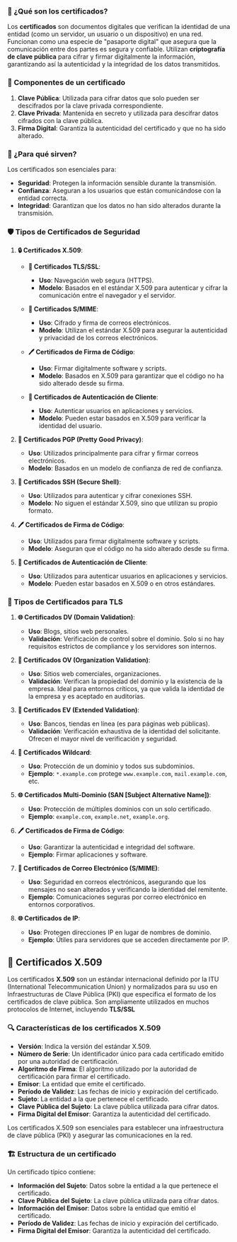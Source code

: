 
### 📜 ¿Qué son los certificados?
Los **certificados** son documentos digitales que verifican la identidad de una entidad (como un servidor, un usuario o un dispositivo) en una red. Funcionan como una especie de "pasaporte digital" que asegura que la comunicación entre dos partes es segura y confiable. Utilizan **criptografía de clave pública** para cifrar y firmar digitalmente la información, garantizando así la autenticidad y la integridad de los datos transmitidos.

### 🔑 Componentes de un certificado

1. **Clave Pública**: Utilizada para cifrar datos que solo pueden ser descifrados por la clave privada correspondiente.
2. **Clave Privada**: Mantenida en secreto y utilizada para descifrar datos cifrados con la clave pública.
3. **Firma Digital**: Garantiza la autenticidad del certificado y que no ha sido alterado.
 
### 🎯 ¿Para qué sirven?

Los certificados son esenciales para:
- **Seguridad**: Protegen la información sensible durante la transmisión.
- **Confianza**: Aseguran a los usuarios que están comunicándose con la entidad correcta.
- **Integridad**: Garantizan que los datos no han sido alterados durante la transmisión.



### 🛡️ Tipos de Certificados de Seguridad

1. **🔒 Certificados X.509**:

   - **🔐 Certificados TLS/SSL**:
     - **Uso**: Navegación web segura (HTTPS).
     - **Modelo**: Basados en el estándar X.509 para autenticar y cifrar la comunicación entre el navegador y el servidor.
	 
   - **📧 Certificados S/MIME**:
     - **Uso**: Cifrado y firma de correos electrónicos.
     - **Modelo**: Utilizan el estándar X.509 para asegurar la autenticidad y privacidad de los correos electrónicos.
	 
   - **🖊️ Certificados de Firma de Código**:
     - **Uso**: Firmar digitalmente software y scripts.
     - **Modelo**: Basados en X.509 para garantizar que el código no ha sido alterado desde su firma.
	 
   - **👤 Certificados de Autenticación de Cliente**:
     - **Uso**: Autenticar usuarios en aplicaciones y servicios.
     - **Modelo**: Pueden estar basados en X.509 para verificar la identidad del usuario.

2. **🔑 Certificados PGP (Pretty Good Privacy)**:
   - **Uso**: Utilizados principalmente para cifrar y firmar correos electrónicos.
   - **Modelo**: Basados en un modelo de confianza de red de confianza.

3. **🔐 Certificados SSH (Secure Shell)**:
   - **Uso**: Utilizados para autenticar y cifrar conexiones SSH.
   - **Modelo**: No siguen el estándar X.509, sino que utilizan su propio formato.

4. **🖊️ Certificados de Firma de Código**:
   - **Uso**: Utilizados para firmar digitalmente software y scripts.
   - **Modelo**: Aseguran que el código no ha sido alterado desde su firma.

5. **👤 Certificados de Autenticación de Cliente**:
   - **Uso**: Utilizados para autenticar usuarios en aplicaciones y servicios.
   - **Modelo**: Pueden estar basados en X.509 o en otros estándares.

### 🔐 Tipos de Certificados para TLS

1. **🌐 Certificados DV (Domain Validation)**:
   - **Uso**: Blogs, sitios web personales.
   - **Validación**: Verificación de control sobre el dominio. Solo si no hay requisitos estrictos de compliance y los servidores son internos.

2. **🏢 Certificados OV (Organization Validation)**:
   - **Uso**: Sitios web comerciales, organizaciones.
   - **Validación**: Verifican la propiedad del dominio y la existencia de la empresa. Ideal para entornos críticos, ya que valida la identidad de la empresa y es aceptado en auditorías.

3. **🏦 Certificados EV (Extended Validation)**:
   - **Uso**: Bancos, tiendas en línea (es para páginas web públicas).
   - **Validación**: Verificación exhaustiva de la identidad del solicitante. Ofrecen el mayor nivel de verificación y seguridad.

4. **🌟 Certificados Wildcard**:
   - **Uso**: Protección de un dominio y todos sus subdominios.
   - **Ejemplo**: `*.example.com` protege `www.example.com`, `mail.example.com`, etc.

5. **🌐 Certificados Multi-Dominio (SAN [Subject Alternative Name])**:
   - **Uso**: Protección de múltiples dominios con un solo certificado.
   - **Ejemplo**: `example.com`, `example.net`, `example.org`.

6. **🖊️ Certificados de Firma de Código**:
   - **Uso**: Garantizar la autenticidad e integridad del software.
   - **Ejemplo**: Firmar aplicaciones y software.

7. **📧 Certificados de Correo Electrónico (S/MIME)**:
   - **Uso**: Seguridad en correos electrónicos, asegurando que los mensajes no sean alterados y verificando la identidad del remitente.
   - **Ejemplo**: Comunicaciones seguras por correo electrónico en entornos corporativos.

8. **🌐 Certificados de IP**:
   - **Uso**: Protegen direcciones IP en lugar de nombres de dominio.
   - **Ejemplo**: Útiles para servidores que se acceden directamente por IP.

 
## 📜 Certificados X.509

Los certificados **X.509** son un estándar internacional definido por la ITU (International Telecommunication Union) y normalizados para su uso en Infraestructuras de Clave Pública (PKI) que especifica el formato de los certificados de clave pública. Son ampliamente utilizados en muchos protocolos de Internet, incluyendo **TLS/SSL** 

### 🔍 Características de los certificados X.509

- **Versión**: Indica la versión del estándar X.509.
- **Número de Serie**: Un identificador único para cada certificado emitido por una autoridad de certificación.
- **Algoritmo de Firma**: El algoritmo utilizado por la autoridad de certificación para firmar el certificado.
- **Emisor**: La entidad que emite el certificado.
- **Período de Validez**: Las fechas de inicio y expiración del certificado.
- **Sujeto**: La entidad a la que pertenece el certificado.
- **Clave Pública del Sujeto**: La clave pública utilizada para cifrar datos.
- **Firma Digital del Emisor**: Garantiza la autenticidad del certificado.

Los certificados X.509 son esenciales para establecer una infraestructura de clave pública (PKI) y asegurar las comunicaciones en la red.


### 🏗️ Estructura de un certificado

Un certificado típico contiene:
- **Información del Sujeto**: Datos sobre la entidad a la que pertenece el certificado.
- **Clave Pública del Sujeto**: La clave pública utilizada para cifrar datos.
- **Información del Emisor**: Datos sobre la entidad que emitió el certificado.
- **Período de Validez**: Las fechas de inicio y expiración del certificado.
- **Firma Digital del Emisor**: Garantiza la autenticidad del certificado.
 
 
